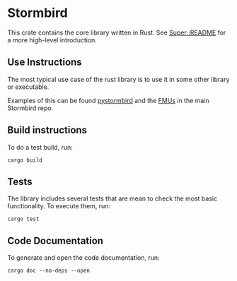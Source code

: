 # Stormbird

This crate contains the core library written in Rust. See [Super::README](../README.md) for a more high-level 
introduction.

## Use Instructions
The most typical use case of the rust library is to use it in some other library or executable. 

Examples of this can be found [pystormbird](../pystormbird) and the [FMUs](../fmus) in the main Stormbird repo.

## Build instructions
To do a test build, run:

`cargo build`

## Tests
The library includes several tests that are mean to check the most basic functionality. To execute them, run: 

`cargo test`

## Code Documentation
To generate and open the code documentation, run:

`cargo doc --no-deps --open`